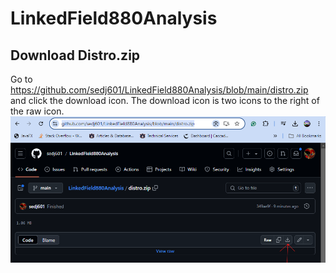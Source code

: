 # LinkedField880Analysis
 
## Download Distro.zip
Go to https://github.com/sedj601/LinkedField880Analysis/blob/main/distro.zip and click the download icon. The download icon is two icons to the right of the raw icon. 
![download.zip](images/distrodownload.png)
